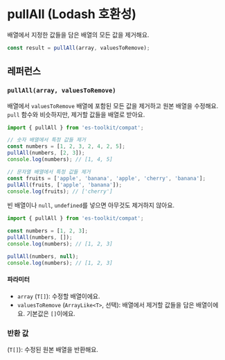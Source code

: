 # pullAll (Lodash 호환성)

배열에서 지정한 값들을 담은 배열의 모든 값을 제거해요.

```typescript
const result = pullAll(array, valuesToRemove);
```

## 레퍼런스

### `pullAll(array, valuesToRemove)`

배열에서 `valuesToRemove` 배열에 포함된 모든 값을 제거하고 원본 배열을 수정해요. `pull` 함수와 비슷하지만, 제거할 값들을 배열로 받아요.

```typescript
import { pullAll } from 'es-toolkit/compat';

// 숫자 배열에서 특정 값들 제거
const numbers = [1, 2, 3, 2, 4, 2, 5];
pullAll(numbers, [2, 3]);
console.log(numbers); // [1, 4, 5]

// 문자열 배열에서 특정 값들 제거
const fruits = ['apple', 'banana', 'apple', 'cherry', 'banana'];
pullAll(fruits, ['apple', 'banana']);
console.log(fruits); // ['cherry']
```

빈 배열이나 `null`, `undefined`를 넣으면 아무것도 제거하지 않아요.

```typescript
import { pullAll } from 'es-toolkit/compat';

const numbers = [1, 2, 3];
pullAll(numbers, []);
console.log(numbers); // [1, 2, 3]

pullAll(numbers, null);
console.log(numbers); // [1, 2, 3]
```

#### 파라미터

- `array` (`T[]`): 수정할 배열이에요.
- `valuesToRemove` (`ArrayLike<T>`, 선택): 배열에서 제거할 값들을 담은 배열이에요. 기본값은 `[]`이에요.

### 반환 값

(`T[]`): 수정된 원본 배열을 반환해요.
